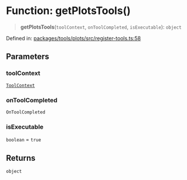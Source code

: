 # Function: getPlotsTools()

> **getPlotsTools**(`toolContext`, `onToolCompleted`, `isExecutable`): `object`

Defined in: [packages/tools/plots/src/register-tools.ts:58](https://github.com/GeoDaCenter/openassistant/blob/37d127dc7a76d6b5cf9de906c055e4c904e3dfed/packages/tools/plots/src/register-tools.ts#L58)

## Parameters

### toolContext

[`ToolContext`](../type-aliases/ToolContext.md)

### onToolCompleted

`OnToolCompleted`

### isExecutable

`boolean` = `true`

## Returns

`object`
